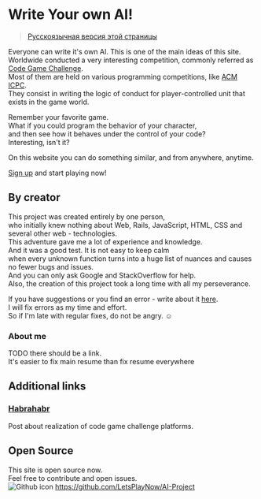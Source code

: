 # Write Your own AI!
> [Русскоязычная версия этой страницы](about?lang=ru)

Everyone can write it's own AI. This is one of the main ideas of this site.  
Worldwide conducted a very interesting competition, commonly referred as [Code Game Challenge](https://habrahabr.ru/post/270953/).  
Most of them are held on various programming competitions, like [ACM ICPC](http://icpc.baylor.edu/).  
They consist in writing the logic of conduct for player-controlled unit that exists in the game world.
 
Remember your favorite game.  
What if you could program the behavior of your character,   
and then see how it behaves under the control of your code?  
Interesting, isn't it?  

On this website you can do something similar, and from anywhere, anytime.

  
[Sign up](/users/sign_up) and start playing now!

## By creator
This project was created entirely by one person,   
who initially knew nothing about Web, Rails, JavaScript, HTML, CSS and several other web - technologies.  
This adventure gave me a lot of experience and knowledge.  
And it was a good test. It is not easy to keep calm   
when every unknown function turns into a huge list of nuances and causes no fewer bugs and issues.  
And you can only ask Google and StackOverflow for help.  
Also, the creation of this project took a long time with all my perseverance. 
 
If you have suggestions or you find an error - write about it [here](https://github.com/LetsPlayNow/AI-Project/issues).  
I will fix errors as my time and effort.  
So if I'm late with regular fixes, do not be angry. ☺

### About me
TODO there should be a link.  
It's easier to fix main resume than fix resume everywhere

## Additional links
### [Habrahabr](https://habrahabr.ru/post/270953/)
Post about realization of code game challenge platforms.


## Open Source
This site is open source now.  
Feel free to contribute and open issues.  
![Github icon](static_pages_assets/github-icon.png) https://github.com/LetsPlayNow/AI-Project